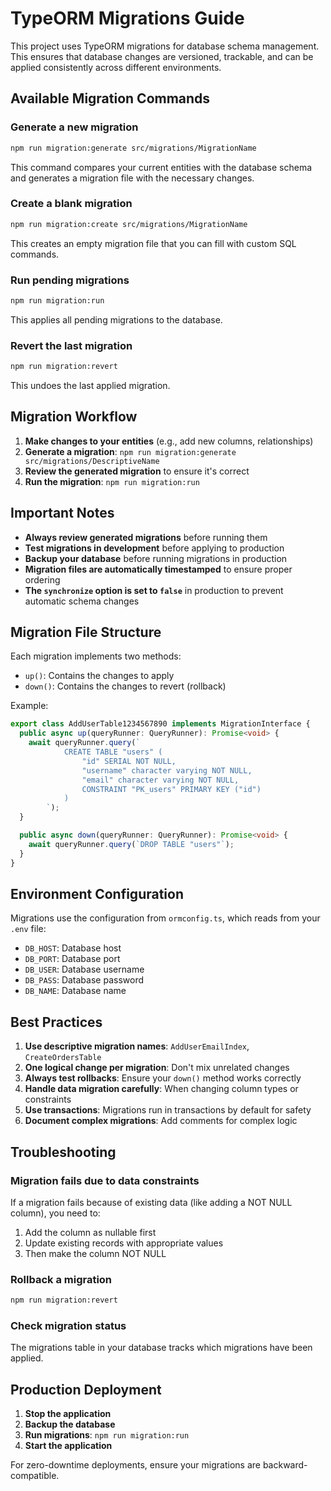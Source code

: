 # TypeORM Migrations Guide

This project uses TypeORM migrations for database schema management. This ensures that database changes are versioned, trackable, and can be applied consistently across different environments.

## Available Migration Commands

### Generate a new migration

```bash
npm run migration:generate src/migrations/MigrationName
```

This command compares your current entities with the database schema and generates a migration file with the necessary changes.

### Create a blank migration

```bash
npm run migration:create src/migrations/MigrationName
```

This creates an empty migration file that you can fill with custom SQL commands.

### Run pending migrations

```bash
npm run migration:run
```

This applies all pending migrations to the database.

### Revert the last migration

```bash
npm run migration:revert
```

This undoes the last applied migration.

## Migration Workflow

1. **Make changes to your entities** (e.g., add new columns, relationships)
2. **Generate a migration**: `npm run migration:generate src/migrations/DescriptiveName`
3. **Review the generated migration** to ensure it's correct
4. **Run the migration**: `npm run migration:run`

## Important Notes

- **Always review generated migrations** before running them
- **Test migrations in development** before applying to production
- **Backup your database** before running migrations in production
- **Migration files are automatically timestamped** to ensure proper ordering
- **The `synchronize` option is set to `false`** in production to prevent automatic schema changes

## Migration File Structure

Each migration implements two methods:

- `up()`: Contains the changes to apply
- `down()`: Contains the changes to revert (rollback)

Example:

```typescript
export class AddUserTable1234567890 implements MigrationInterface {
  public async up(queryRunner: QueryRunner): Promise<void> {
    await queryRunner.query(`
            CREATE TABLE "users" (
                "id" SERIAL NOT NULL,
                "username" character varying NOT NULL,
                "email" character varying NOT NULL,
                CONSTRAINT "PK_users" PRIMARY KEY ("id")
            )
        `);
  }

  public async down(queryRunner: QueryRunner): Promise<void> {
    await queryRunner.query(`DROP TABLE "users"`);
  }
}
```

## Environment Configuration

Migrations use the configuration from `ormconfig.ts`, which reads from your `.env` file:

- `DB_HOST`: Database host
- `DB_PORT`: Database port
- `DB_USER`: Database username
- `DB_PASS`: Database password
- `DB_NAME`: Database name

## Best Practices

1. **Use descriptive migration names**: `AddUserEmailIndex`, `CreateOrdersTable`
2. **One logical change per migration**: Don't mix unrelated changes
3. **Always test rollbacks**: Ensure your `down()` method works correctly
4. **Handle data migration carefully**: When changing column types or constraints
5. **Use transactions**: Migrations run in transactions by default for safety
6. **Document complex migrations**: Add comments for complex logic

## Troubleshooting

### Migration fails due to data constraints

If a migration fails because of existing data (like adding a NOT NULL column), you need to:

1. Add the column as nullable first
2. Update existing records with appropriate values
3. Then make the column NOT NULL

### Rollback a migration

```bash
npm run migration:revert
```

### Check migration status

The migrations table in your database tracks which migrations have been applied.

## Production Deployment

1. **Stop the application**
2. **Backup the database**
3. **Run migrations**: `npm run migration:run`
4. **Start the application**

For zero-downtime deployments, ensure your migrations are backward-compatible.
